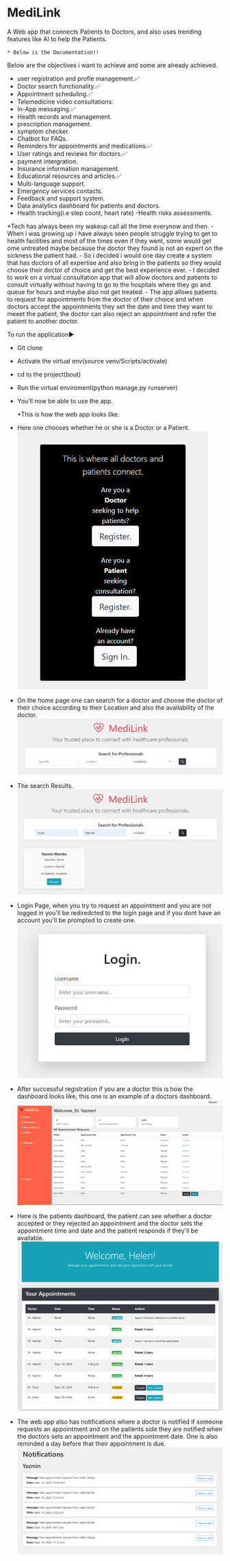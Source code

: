 # MediLink
A Web app that connects Patients to Doctors, and also uses trending features like AI to help the Patients.

    * Below is the Documentation!!
Below are the objectives i want to achieve and some are already achieved.
   - user registration and profle management.✅️
   - Doctor search functionality.✅️
   - Appointment scheduling.✅️
   - Telemedicine video consultations.
   - In-App messaging.✅️
   - Health records and management.
   - prescription management.
   - symptom checker.
   - Chatbot for FAQs.
   - Reminders for appointments and medications.✅️
   - User ratings and reviews for doctors.✅️
   - payment intergration.
   - Insurance information management.
   - Educational resources and articles.✅️
   - Multi-language support.
   - Emergency services contacts.
   - Feedback and support system.
   - Data analytics dashboard for patients and doctors.
   - Health tracking(i.e step count, heart rate)
   -Health risks assessments.

*Tech has always been my wakeup call all the time everynow and then.
    - When i was growing up i have always seen people struggle trying to get to health facilities and most of the times even if they went, some would get ome untreated maybe because the doctor they found is not an expert on the sickness the patient had.
    - So i decided i would one day create a system that has doctors of all expertise and also bring in the patients so they would choose their doctor of choice and get the best experience ever.
    - I decided to work on a virtual consultation app that will allow doctors and patients to consult virtually without having to go to the hospitals where they go and queue for hours and maybe also not get treated.
    - The app allows patients to request for appointments from the doctor of their choice and when doctors accept the appointments they set the date and time they want to meeet the patient, the doctor can also reject an appointment and refer the patient to another doctor.

To run the application▶️
   - Git clone
   - Activate the virtual env(source venv/Scripts/activate)
   - cd to the project(bout)
   - Run the virtual enviroment(python manage.py runserver)
   - You'll now be able to use the app.

     *This is how the web app looks like.
   - Here one chooses whether he or she is a Doctor or a Patient.
![Registration Page](https://github.com/01Laurent/MediLink/blob/main/bout/docs/registration.png)
   - On the home page one can search for a doctor and choose the doctor of their choice according to their Location and also the availability of the doctor.
![Search Prompt](https://github.com/01Laurent/MediLink/blob/main/bout/docs/search.png)
   - The search Results.
![Search Results](https://github.com/01Laurent/MediLink/blob/main/bout/docs/search_results.png)
   - Login Page, when you try to request an appointment and you are not logged in you'll be rediredcted to the login page and if you dont have an account you'll be prompted to create one.
![Login Page](https://github.com/01Laurent/MediLink/blob/main/bout/docs/login.png)
   - After successful registration if you are a doctor this is how the dashboard looks like, this one is an example of a doctors dashboard.
![An Example of a Doctors Dashboard](https://github.com/01Laurent/MediLink/blob/main/bout/docs/doc_dash.png)
   - Here is the patients dashboard, the patient can see whether a doctor accepted or they rejected an appointment and the doctor sets the appointment time and date and the patient responds if they'll be available.
![Patients Dashboard](https://github.com/01Laurent/MediLink/blob/main/bout/docs/pat%20dash.png)
   - The web app also has notifications where a doctor is notified if someone requests an appointment and on the patients side they are notified when the doctors sets an appointment and the appointment date. One is also reminded a day before that their appointment is due.
![Notifications Page](https://github.com/01Laurent/MediLink/blob/main/bout/docs/notifications.png)
